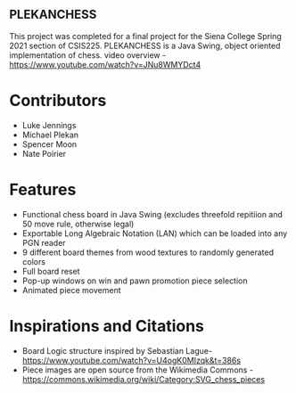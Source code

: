 ## PLEKANCHESS
This project was completed for a final project for the Siena College Spring 2021 section of CSIS225.
PLEKANCHESS is a Java Swing, object oriented implementation of chess.
video overview - https://www.youtube.com/watch?v=JNu8WMYDct4
# Contributors
* Luke Jennings
* Michael Plekan
* Spencer Moon
* Nate Poirier

# Features
* Functional chess board in Java Swing (excludes threefold repitiion and 50 move rule, otherwise legal)
* Exportable Long Algebraic Notation (LAN) which can be loaded into any PGN reader
* 9 different board themes from wood textures to randomly generated colors
* Full board reset
* Pop-up windows on win and pawn promotion piece selection
* Animated piece movement

# Inspirations and Citations
* Board Logic structure inspired by Sebastian Lague- https://www.youtube.com/watch?v=U4ogK0MIzqk&t=386s
* Piece images are open source from the Wikimedia Commons - https://commons.wikimedia.org/wiki/Category:SVG_chess_pieces

